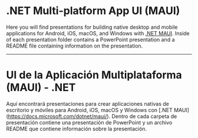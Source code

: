 # .NET Multi-platform App UI (MAUI)

Here you will find presentations for building native desktop and mobile applications for Android, iOS, macOS, and Windows with [.NET MAUI](https://docs.microsoft.com/dotnet/maui/). Inside of each presentation folder contains a PowerPoint presentation and a README file containing information on the presentation.

------------------------------

# UI de la Aplicación Multiplataforma (MAUI) - .NET 

Aquí encontrará presentaciones para crear aplicaciones nativas de escritorio y móviles para Android, iOS, macOS y Windows con [.NET MAUI] (https://docs.microsoft.com/dotnet/maui/). Dentro de cada carpeta de presentación contiene una presentación de PowerPoint y un archivo README que contiene información sobre la presentación.

